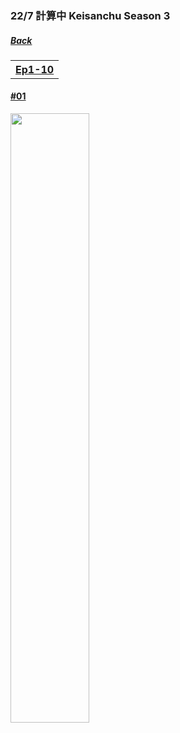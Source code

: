 ### 22/7 計算中 Keisanchu Season 3
##### [Back](227Keisanchuu_List.md)

<table>
  <tr>
    <th><a href="#Ep1-10">Ep1-10</a></th>
  </tr>
</table>

<a name="Ep1-10"></a>
#### [#01](S3/Ep01.md)
<img src="../../../Img/227Keisanchuu/20210403_S3Ep01.jpg" width="50%">